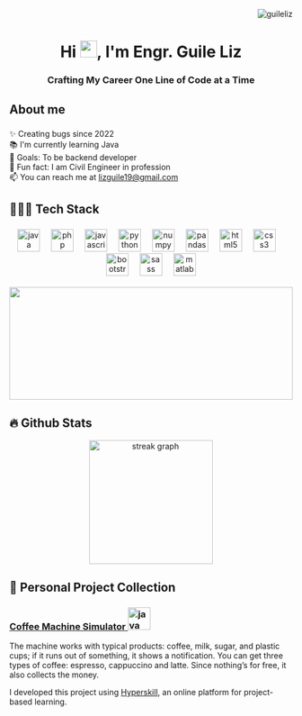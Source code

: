 <p align="right"> <img src="https://komarev.com/ghpvc/?username=guileliz&label=Profile%20views&color=0e75b6&style=flat" alt="guileliz" /> </p>

<h1 align="center">Hi <img src="https://raw.githubusercontent.com/iampavangandhi/iampavangandhi/master/gifs/Hi.gif" width="30px">, I'm Engr. Guile Liz</h1>
<h3 align="center">Crafting My Career One Line of Code at a Time</h3>
</div>



</p>



<h2 align="left">About me</h2>

###

<p align="left">✨ Creating bugs since 2022<br>📚 I'm currently learning Java<br>🎯 Goals: To be backend developer<br>🎲 Fun fact: I am Civil Engineer in profession <br>📫 You can reach me at <a href="mailto:lizguile19@gmail.com">lizguile19@gmail.com</a></p>

###

<h2 align="left">👨🏽‍💻 Tech Stack</h2>

###

<div align="center">
  <img src="https://cdn.jsdelivr.net/gh/devicons/devicon/icons/java/java-original.svg" height="40" alt="java logo"  />
  <img width="12" />
  <img src="https://cdn.jsdelivr.net/gh/devicons/devicon/icons/php/php-original.svg" height="40" alt="php logo"  />
  <img width="12" />
  <img src="https://cdn.jsdelivr.net/gh/devicons/devicon/icons/javascript/javascript-original.svg" height="40" alt="javascript logo"  />
  <img width="12" />
  <img src="https://cdn.jsdelivr.net/gh/devicons/devicon/icons/python/python-original.svg" height="40" alt="python logo"  />
  <img width="12" />
  <img src="https://cdn.jsdelivr.net/gh/devicons/devicon/icons/numpy/numpy-original.svg" height="40" alt="numpy logo"  />
  <img width="12" />
  <img src="https://cdn.jsdelivr.net/gh/devicons/devicon/icons/pandas/pandas-original.svg" height="40" alt="pandas logo"  />
  <img width="12" />
  <img src="https://cdn.jsdelivr.net/gh/devicons/devicon/icons/html5/html5-original.svg" height="40" alt="html5 logo"  />
  <img width="12" />
  <img src="https://cdn.jsdelivr.net/gh/devicons/devicon/icons/css3/css3-original.svg" height="40" alt="css3 logo"  />
  <img width="12" />
  <img src="https://cdn.jsdelivr.net/gh/devicons/devicon/icons/bootstrap/bootstrap-original.svg" height="40" alt="bootstrap logo"  />
  <img width="12" />
  <img src="https://cdn.jsdelivr.net/gh/devicons/devicon/icons/sass/sass-original.svg" height="40" alt="sass logo"  />
  <img width="12" />
  <img src="https://cdn.jsdelivr.net/gh/devicons/devicon/icons/matlab/matlab-original.svg" height="40" alt="matlab logo"  />
</div>
<br>
<div align="center"> 
  <img  style="height: 200px; display: inline-block; margin-left: auto; margin-right: auto; width: 100%;" src="https://github-readme-stats.vercel.app/api/top-langs/?username=GuileLiz&theme=github_dark&layout=compact&hide_border=true"  />
</div>



<h2 align="left">🔥 Github Stats </h2>

<!--
<img style="height: 200px; display: inline-block; margin-left: auto; margin-right: auto; width: 100%;" src="https://github-readme-stats.vercel.app/api?username=GuileLiz&show_icons=true&bg_color=FFFFFF" />
-->
<div align="center"> 
  <img src="https://streak-stats.demolab.com?user=GuileLiz&locale=en&mode=daily&theme=github_dark&layout=compact&hide_border=true" height="220" alt="streak graph"  /> 
</div>

<h2 align="left">🌱 Personal Project Collection </h2> 
<h3>
  <a href="https://github.com/GuileLiz/Coffee_Machine-Java/blob/master/Coffee%20Machine%20(Java)/task/src/machine/CoffeeMachine.java">Coffee Machine Simulator </a>
  <img src="https://cdn.jsdelivr.net/gh/devicons/devicon/icons/java/java-original.svg" height="40" alt="java logo"  />
</h3>
<p>The machine works with typical products: coffee, milk, sugar, and plastic cups; if it runs out of something, it shows a notification. You can get three types of coffee: espresso, cappuccino and latte. Since nothing’s for free, it also collects the money.</p>
<p>I developed this project using <a href="https://hyperskill.org/projects/33?category=2&track=8">Hyperskill</a>, an online platform for project-based learning.</p>
<!--
**GuileLiz/GuileLiz** is a ✨ _special_ ✨ repository because its `README.md` (this file) appears on your GitHub profile.

Here are some ideas to get you started:

- 🔭 I’m currently working on ...
- 🌱 I’m currently learning ...
- 👯 I’m looking to collaborate on ...
- 🤔 I’m looking for help with ...
- 💬 Ask me about ...
- 📫 How to reach me: ...
- 😄 Pronouns: ...
- ⚡ Fun fact: ...
-->
